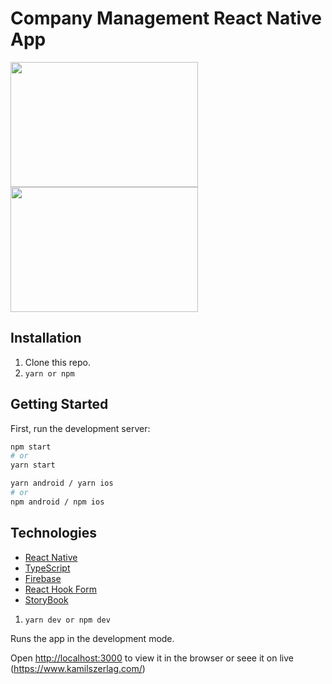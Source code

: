# Company Management React Native App

<img src="https://github.com/val089/company-management/assets/30775271/22d2ccab-6f9a-43ef-ab63-9bab772a91b2" width=300 height=200/>

<img src="https://github.com/val089/company-management/assets/30775271/6dc55ffb-4f57-46cc-9b1b-a7e1122c18ee" width=300 height=200 />


## Installation

1. Clone this repo.
2. `yarn or npm`

## Getting Started

First, run the development server:

```bash
npm start
# or
yarn start
```

```bash
yarn android / yarn ios
# or
npm android / npm ios
```

## Technologies

- [React Native](https://reactnative.dev/)
- [TypeScript](https://www.typescriptlang.org/)
- [Firebase](https://firebase.google.com/?gad=1&gclid=Cj0KCQjwx5qoBhDyARIsAPbMagDbJAXg88TFjWpSklXu9J4J5-Rt7Tk1-IcB9pQqBr5UCrhglnTs_sgaAnQCEALw_wcB&gclsrc=aw.ds)
- [React Hook Form](https://react-hook-form.com/)
- [StoryBook](https://storybook.js.org/)


1. `yarn dev or npm dev`

Runs the app in the development mode.

Open [http://localhost:3000](http://localhost:3000) to view it in the browser or seee it
on live (https://www.kamilszerlag.com/)
